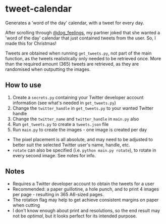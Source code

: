 # tweet-calendar
Generates a 'word of the day' calendar, with a tweet for every day.

After scrolling through [@dog_feelings](https://twitter.com/dog_feelings/), my partner joked that she wanted a 'word of the day' calendar that
just contained tweets from the user. So, I made this for Christmas!

Tweets are obtained when running `get_tweets.py`, not part of the main function, as the tweets realistically only needed to be retrieved once.
More than the required amount (365) tweets are retrieved, as they are randomised when outputting the images.

## How to use
1. Create a `secrets.py` containing your Twitter developer account information (see what's needed in `get_tweets.py`)
2. Change the `twitter_handle` in `get_tweets.py` to your wanted Twitter handle
3. Change the `twitter_name` and `twitter_handle` in `main.py` also
3. Run `get_tweets.py` to create a `tweets.json` file
4. Run `main.py` to create the images - one image is created per day
  - The pixel placement is all absolute, and may need to be adjusted to better suit the selected Twitter user's name, handle, etc.
  - `rotate` can also be specified (i.e. `python main.py rotate`), to rotate in every second image. See notes for info.

## Notes
- Requires a Twitter developer account to obtain the tweets for a user
- Recommended: a paper guillotine, a hole punch, and to print 4 images per page - resulting in 365 A6-sized pages.
- The rotation flag may help to get achieve consistent margins on paper when cutting
- I don't know enough about print and resolutions, so the end result may not be _optimal_, but it looks perfect for its intended purpose.
